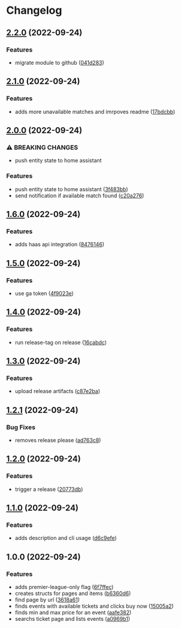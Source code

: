 # Changelog

## [2.2.0](https://github.com/RobertYoung/manutd-ticket-checker/compare/v2.1.0...v2.2.0) (2022-09-24)


### Features

* migrate module to github ([041d283](https://github.com/RobertYoung/manutd-ticket-checker/commit/041d283c74bdb234e287a1b5c299fd2b0197c0e5))

## [2.1.0](https://github.com/RobertYoung/manutd-ticket-checker/compare/v2.0.0...v2.1.0) (2022-09-24)


### Features

* adds more unavailable matches and imrpoves readme ([17bdcbb](https://github.com/RobertYoung/manutd-ticket-checker/commit/17bdcbb9f8b1df2a4c6fd16548868ac8d0318806))

## [2.0.0](https://github.com/RobertYoung/manutd-ticket-checker/compare/v1.6.0...v2.0.0) (2022-09-24)


### ⚠ BREAKING CHANGES

* push entity state to home assistant

### Features

* push entity state to home assistant ([3f483bb](https://github.com/RobertYoung/manutd-ticket-checker/commit/3f483bbaa2b1de1e89534226288e2096479d2770))
* send notification if available match found ([c20a276](https://github.com/RobertYoung/manutd-ticket-checker/commit/c20a2769afa5a93c085100b49c743c8b564c6341))

## [1.6.0](https://github.com/RobertYoung/manutd-ticket-checker/compare/v1.5.0...v1.6.0) (2022-09-24)


### Features

* adds haas api integration ([8476146](https://github.com/RobertYoung/manutd-ticket-checker/commit/8476146b78a74d4bd91a8b0c141a55227f151a59))

## [1.5.0](https://github.com/RobertYoung/manutd-ticket-checker/compare/v1.4.0...v1.5.0) (2022-09-24)


### Features

* use ga token ([4f9023e](https://github.com/RobertYoung/manutd-ticket-checker/commit/4f9023e5c897a2e730d61d7163c6c4773b41d4ed))

## [1.4.0](https://github.com/RobertYoung/manutd-ticket-checker/compare/v1.3.0...v1.4.0) (2022-09-24)


### Features

* run release-tag on release ([16cabdc](https://github.com/RobertYoung/manutd-ticket-checker/commit/16cabdcd5d5ea17a0abf78d7c4424598fb51595a))

## [1.3.0](https://github.com/RobertYoung/manutd-ticket-checker/compare/v1.2.1...v1.3.0) (2022-09-24)


### Features

* upload release artifacts ([c87e2ba](https://github.com/RobertYoung/manutd-ticket-checker/commit/c87e2babdc0f7fbe292cacdc2e85159ce33c908d))

## [1.2.1](https://github.com/RobertYoung/manutd-ticket-checker/compare/v1.2.0...v1.2.1) (2022-09-24)


### Bug Fixes

* removes release please ([ad763c8](https://github.com/RobertYoung/manutd-ticket-checker/commit/ad763c8490ad234c172ce6dca56ceb41dcbf90ae))

## [1.2.0](https://github.com/RobertYoung/manutd-ticket-checker/compare/v1.1.0...v1.2.0) (2022-09-24)


### Features

* trigger a release ([20773db](https://github.com/RobertYoung/manutd-ticket-checker/commit/20773db69549c6785661be28622527f59579430e))

## [1.1.0](https://github.com/RobertYoung/manutd-ticket-checker/compare/v1.0.0...v1.1.0) (2022-09-24)


### Features

* adds description and cli usage ([d6c9efe](https://github.com/RobertYoung/manutd-ticket-checker/commit/d6c9efef8cb072dd9807aa761380c730a6138219))

## 1.0.0 (2022-09-24)


### Features

* adds premier-league-only flag ([6f7ffec](https://github.com/RobertYoung/manutd-ticket-checker/commit/6f7ffecf38703de831e43c67eeaba3ad37c4606a))
* creates structs for pages and items ([b6360d6](https://github.com/RobertYoung/manutd-ticket-checker/commit/b6360d66a0910efbfd5e86d86c6432564f823d43))
* find page by url ([3618a61](https://github.com/RobertYoung/manutd-ticket-checker/commit/3618a612b07afb9a238109c331967d48cc25a313))
* finds events with available tickets and clicks buy now ([15005a2](https://github.com/RobertYoung/manutd-ticket-checker/commit/15005a2dbad420dfb6503865321ced856810046c))
* finds min and max price for an event ([aafe382](https://github.com/RobertYoung/manutd-ticket-checker/commit/aafe382c26a96d8651a5356e3288523969e0fa32))
* searchs ticket page and lists events ([a0969b1](https://github.com/RobertYoung/manutd-ticket-checker/commit/a0969b1dbe40f99f69ebfd3d84285025f4935a37))
